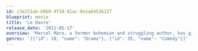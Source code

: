 ```yaml
---
id: c3e221ab-b0b9-4f3d-81ac-0e1a64536127
blueprint: movie
title: 'Le Havre'
release_date: '2011-05-17'
overview: "Marcel Marx, a former bohemian and struggling author, has given up his literary ambitions and relocated to the port city Le Havre. He leads a simple life based around his wife Arletty, his favourite bar and his not too profitable profession as a shoeshiner. As Arletty suddenly becomes seriously ill, Marcel's path crosses with an underage illegal immigrant from Africa, who needs Marcel's help to hide from the police."
genres: '[{"id": 18, "name": "Drama"}, {"id": 35, "name": "Comedy"}]'
---
```

